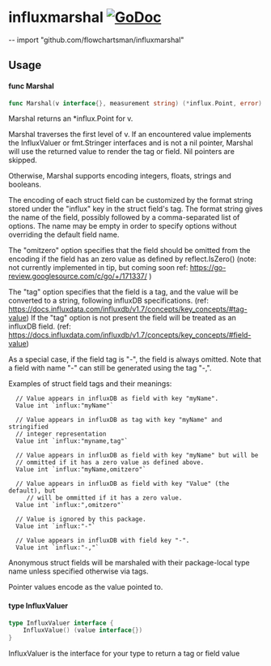 # influxmarshal [![GoDoc](https://godoc.org/github.com/flowchartsman/influxmarshal?status.svg)](https://godoc.org/github.com/flowchartsman/influxmarshal)
--
    import "github.com/flowchartsman/influxmarshal"


## Usage

#### func  Marshal

```go
func Marshal(v interface{}, measurement string) (*influx.Point, error)
```
Marshal returns an *influx.Point for v.

Marshal traverses the first level of v. If an encountered value implements the
InfluxValuer or fmt.Stringer interfaces and is not a nil pointer, Marshal will
use the returned value to render the tag or field. Nil pointers are skipped.

Otherwise, Marshal supports encoding integers, floats, strings and booleans.

The encoding of each struct field can be customized by the format string stored
under the "influx" key in the struct field's tag. The format string gives the
name of the field, possibly followed by a comma-separated list of options. The
name may be empty in order to specify options without overriding the default
field name.

The "omitzero" option specifies that the field should be omitted from the
encoding if the field has an zero value as defined by reflect.IsZero() (note:
not currently implemented in tip, but coming soon ref:
https://go-review.googlesource.com/c/go/+/171337/ )

The "tag" option specifies that the field is a tag, and the value will be
converted to a string, following influxDB specifications. (ref:
https://docs.influxdata.com/influxdb/v1.7/concepts/key_concepts/#tag-value) If
the "tag" option is not present the field will be treated as an influxDB field.
(ref:
https://docs.influxdata.com/influxdb/v1.7/concepts/key_concepts/#field-value)

As a special case, if the field tag is "-", the field is always omitted. Note
that a field with name "-" can still be generated using the tag "-,".

Examples of struct field tags and their meanings:

      // Value appears in influxDB as field with key "myName".
      Value int `influx:"myName"`

      // Value appears in influxDB as tag with key "myName" and stringified
      // integer representation
      Value int `influx:"myname,tag"`

      // Value appears in influxDB as field with key "myName" but will be
      // ommitted if it has a zero value as defined above.
      Value int `influx:"myName,omitzero"`

      // Value appears in influxDB as field with key "Value" (the default), but
    	 // will be ommitted if it has a zero value.
      Value int `influx:",omitzero"`

      // Value is ignored by this package.
      Value int `influx:"-"`

      // Value appears in influxDB with field key "-".
      Value int `influx:"-,"`

Anonymous struct fields will be marshaled with their package-local type name
unless specified otherwise via tags.

Pointer values encode as the value pointed to.

#### type InfluxValuer

```go
type InfluxValuer interface {
	InfluxValue() (value interface{})
}
```

InfluxValuer is the interface for your type to return a tag or field value

